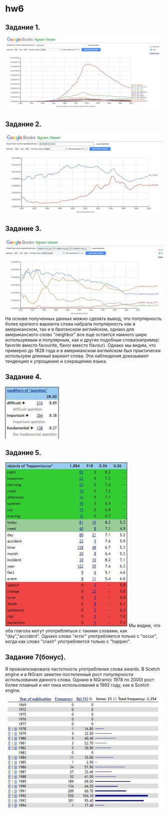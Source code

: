 # hw6
## Задание 1. 
![Alt text](https://github.com/uliagusevaa123/hw6/blob/master/photo_2018-04-08_12-59-28.jpg)  
## Задание 2. 
![Alt text](https://github.com/uliagusevaa123/hw6/blob/master/photo_2018-04-08_13-24-19.jpg)
## Задание 3. 
![Alt text](https://github.com/uliagusevaa123/hw6/blob/master/photo_2018-04-08_13-47-35.jpg) 
На основе полученных данных можно сделать вывод, что популярность более краткого варианта слова набрала популярность как в американском, так и в британском английском, однако для американского слово "neighbor" все еще остается намного шире используемым и популярным, как и другие подобные слова(например: favorite вместо favourite, flavor вместо flavour). Однако мы видим, что примерно до 1828 года и в американском английском был практически используем длинный вариант слова. Эти наблюдения доказывают тенденцию к упрощению и сокращению языка. 
## Задание 4. 
![Alt text](https://github.com/uliagusevaa123/hw6/blob/master/photo_2018-04-08_23-38-26.jpg) 
## Задание 5. 
![Alt text](https://github.com/uliagusevaa123/hw6/blob/master/photo_2018-04-09_00-30-32.jpg) 
Мы видим, что оба глагола могут употребляться с такими словами, как "day","accident". Однако слово "error" употребляется только с "occur", когда как слово "crash" употребляется только с "happen". 
## Задание 7(бонус). 
Я проанализировала частотность употребления слова awards. В Scetch engine и в NGram заметен постепенный рост популярности использования данного слова. Однако в NGram(с 1978 по 2000) рост более плавный и нет пика использования в 1992 году, как в Scetch engine.
![Alt text](https://github.com/uliagusevaa123/hw6/blob/master/photo_2018-04-09_00-51-44.jpg)
